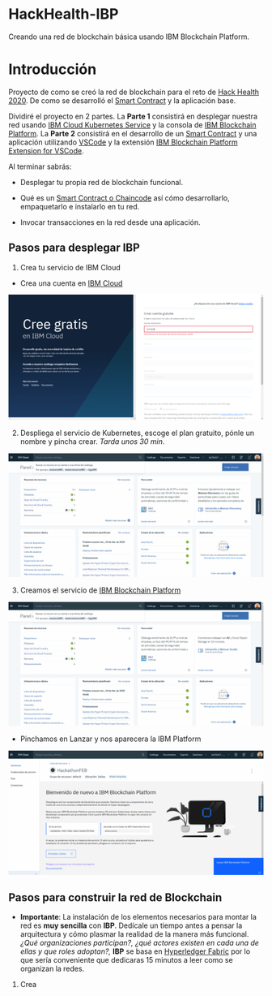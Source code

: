# HackHealth-IBP
Creando una red de blockchain básica usando IBM Blockchain Platform.


# Introducción

Proyecto de como se creó la red de blockchain para el reto de [Hack Health 2020](https://hackathonspain.com/hackhealthbcn-2020/).
De como se desarrolló el [Smart Contract](https://hyperledger-fabric.readthedocs.io/en/release-1.4/smartcontract/smartcontract.html) y la aplicación base.


Dividiré el proyecto en 2 partes. La **Parte 1** consistirá en desplegar nuestra red usando  [IBM Cloud Kubernetes Service](https://www.ibm.com/cloud/container-service) y la consola de [IBM Blockchain Platform](https://www.ibm.com/cloud/blockchain-platform).
La **Parte 2** consistirá en el desarrollo de un [Smart Contract](https://hyperledger-fabric.readthedocs.io/en/release-1.4/smartcontract/smartcontract.html) y una aplicación utilizando [VSCode](https://code.visualstudio.com/)
y la extensión [IBM Blockchain Platform Extension for VSCode](https://marketplace.visualstudio.com/items?itemName=IBMBlockchain.ibm-blockchain-platform).

Al terminar sabrás:

* Desplegar tu propia red de blockchain funcional.

* Qué es un  [Smart Contract o Chaincode](https://hyperledger-fabric.readthedocs.io/en/release-1.4/smartcontract/smartcontract.html)  así cómo desarrollarlo, empaquetarlo e instalarlo en tu red.

* Invocar transacciones en la red desde una aplicación.





## Pasos para desplegar IBP

1. Crea tu servicio de IBM Cloud 
* Crea una cuenta en [IBM Cloud](https://cloud.ibm.com/registration?locale=es)
<p align="center">
  <img src="https://github.com/EmilioBerlanda/HackHealth-IBP/blob/master/Imagenes/ibm-cloud-registro.png">
</p>

2. Despliega el servicio de Kubernetes, escoge el plan gratuito, pónle un nombre y pincha crear. _Tarda unos 30 min_.
<p align="center">
  <img src="https://github.com/EmilioBerlanda/HackHealth-IBP/blob/master/Imagenes/kuber.gif">
</p>

3. Creamos el servicio de [IBM Blockchain Platform]()
<p align="center">
  <img src="https://github.com/EmilioBerlanda/HackHealth-IBP/blob/master/Imagenes/ibp.gif">
</p>

* Pinchamos en Lanzar y nos aparecera la IBM Platform 

<p align="center">
  <img src="https://github.com/EmilioBerlanda/HackHealth-IBP/blob/master/Imagenes/ibpplatform.gif">
</p>

## Pasos para construir la red de Blockchain

* **Importante**: La instalación de los elementos necesarios para montar la red es  **muy sencilla** con **IBP**. Dedícale un tiempo antes a pensar la arquitectura y cómo plasmar la realidad de la manera más funcional. _¿Qué organizaciones participan?, ¿qué actores existen en cada una de ellas y que roles adoptan?,_ **IBP** se basa en [Hyperledger Fabric](https://hyperledger-fabric.readthedocs.io/en/release-1.4/network/network.html) por lo que sería conveniente que dedicaras 15 minutos a leer como se organizan la redes.

1. Crea



